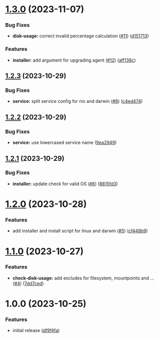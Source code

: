 # [1.3.0](https://github.com/spectate/agent/compare/v1.2.3...v1.3.0) (2023-11-07)


### Bug Fixes

* **disk-usage:** correct invalid percentage calculation ([#11](https://github.com/spectate/agent/issues/11)) ([d151713](https://github.com/spectate/agent/commit/d15171382698a91645caef3ccf99a250585f3f7c))


### Features

* **installer:** add argument for upgrading agent ([#12](https://github.com/spectate/agent/issues/12)) ([aff138c](https://github.com/spectate/agent/commit/aff138c2f854c4c49e62b6722f1ee48a5e049b84))

## [1.2.3](https://github.com/spectate/agent/compare/v1.2.2...v1.2.3) (2023-10-29)


### Bug Fixes

* **service:** split service config for nix and darwin ([#8](https://github.com/spectate/agent/issues/8)) ([c4ed474](https://github.com/spectate/agent/commit/c4ed4744a029d533f12d87b18a83992f201797b4))

## [1.2.2](https://github.com/spectate/agent/compare/v1.2.1...v1.2.2) (2023-10-29)


### Bug Fixes

* **service:** use lowercased service name ([9ea2949](https://github.com/spectate/agent/commit/9ea294916325568a0abc53e09a75e245673b20f1))

## [1.2.1](https://github.com/spectate/agent/compare/v1.2.0...v1.2.1) (2023-10-29)


### Bug Fixes

* **installer:** update check for valid OS ([#6](https://github.com/spectate/agent/issues/6)) ([8815fd3](https://github.com/spectate/agent/commit/8815fd337d093d0db268f0cf7ef58fb5bbeb12b8))

# [1.2.0](https://github.com/spectate/agent/compare/v1.1.0...v1.2.0) (2023-10-28)


### Features

* add installer and install script for linux and darwin ([#5](https://github.com/spectate/agent/issues/5)) ([cf448b9](https://github.com/spectate/agent/commit/cf448b9893d4bed4820f68455224515e61519afc))

# [1.1.0](https://github.com/spectate/agent/compare/v1.0.0...v1.1.0) (2023-10-27)


### Features

* **check-disk-usage:** add excludes for filesystem, mountpoints and … ([#4](https://github.com/spectate/agent/issues/4)) ([7dd7ced](https://github.com/spectate/agent/commit/7dd7cedfafd197489ac710a2e0406966a9fa705a))

# 1.0.0 (2023-10-25)


### Features

* initial release ([df9f4fa](https://github.com/spectate/agent/commit/df9f4faa93a9397123d3065eb76ecb220d047015))
